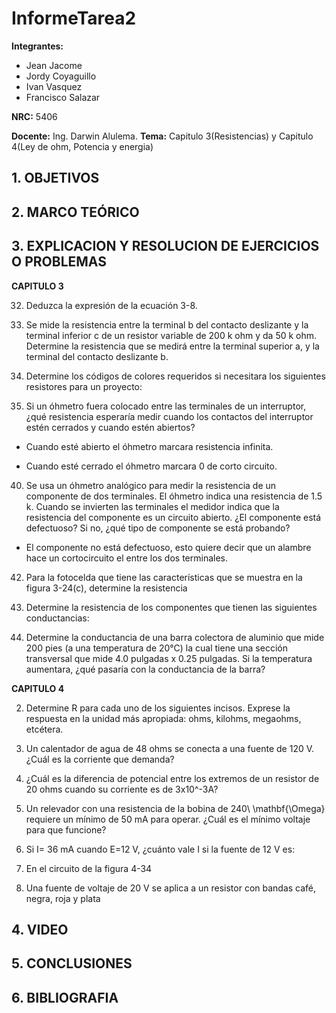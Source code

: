 
# InformeTarea2
**Integrantes:**
- Jean Jacome
- Jordy Coyaguillo
- Ivan Vasquez
- Francisco Salazar


 **NRC:** 5406
 
 **Docente:** Ing. Darwin Alulema.
 **Tema:** Capitulo 3(Resistencias) y Capitulo 4(Ley de ohm, Potencia y energia)
 ## 1. OBJETIVOS
 
 ## 2. MARCO TEÓRICO 
 
 ## 3. EXPLICACION Y RESOLUCION DE EJERCICIOS O PROBLEMAS 
 
 **CAPITULO 3**
 
 32. Deduzca la expresión de la ecuación 3-8.
 
 34. Se mide la resistencia entre la terminal b del contacto deslizante y la terminal inferior c de un resistor variable de 200 k ohm y da 50 k ohm. Determine la resistencia que   se medirá entre la terminal superior a, y la terminal del contacto deslizante b.
 
 36. Determine los códigos de colores requeridos si necesitara los siguientes resistores para un proyecto:
 
 38. Si un óhmetro fuera colocado entre las terminales de un interruptor, ¿qué resistencia esperaría medir cuando los contactos del interruptor estén cerrados y cuando estén   abiertos?
 - Cuando esté abierto el óhmetro marcara resistencia infinita.
 
 - Cuando esté cerrado el óhmetro marcara 0 de corto circuito.

 40. Se usa un óhmetro analógico para medir la resistencia de un componente de dos terminales. El óhmetro indica una resistencia de 1.5 k. Cuando se invierten las terminales el medidor indica que la resistencia del componente es un circuito abierto. ¿El componente está defectuoso? Si no, ¿qué tipo de componente se está probando?
 - El componente no está defectuoso, esto quiere decir que un alambre hace un cortocircuito el entre los dos terminales.
 42. Para la fotocelda que tiene las características que se muestra en la figura 3-24(c), determine la resistencia
 
 44. Determine la resistencia de los componentes que tienen las siguientes conductancias:
 
 46. Determine la conductancia de una barra colectora de aluminio que mide 200 pies (a una temperatura de 20°C) la cual tiene una sección transversal que mide 4.0 pulgadas x   0.25 pulgadas. Si la temperatura aumentara, ¿qué pasaría con la conductancia de la barra?
 
 **CAPITULO 4**
 
 2. Determine R para cada uno de los siguientes incisos. Exprese la respuesta en la unidad más apropiada: ohms, kilohms, megaohms, etcétera.
 
 4. Un calentador de agua de 48 ohms  se conecta a una fuente de 120 V. ¿Cuál es la corriente que demanda?
 
 6. ¿Cuál es la diferencia de potencial entre los extremos de un resistor de 20 ohms cuando su corriente es de 3x10^-3A?
 
 8. Un relevador con una resistencia de la bobina de 240\ \mathbf{\Omega} requiere un mínimo de 50 mA para operar. ¿Cuál es el mínimo voltaje para que funcione?
 
 10. Si I= 36 mA cuando E=12 V, ¿cuánto vale I si la fuente de 12 V es:

 12. En el circuito de la figura 4-34
 
 14. Una fuente de voltaje de 20 V se aplica a un resistor con bandas café, negra, roja y plata
 
## 4. VIDEO

## 5. CONCLUSIONES
## 6. BIBLIOGRAFIA

